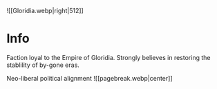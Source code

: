 ![[Gloridia.webp|right|512]]
# Info
Faction loyal to the Empire of Gloridia. Strongly believes in restoring the stablility of by-gone eras.

Neo-liberal political alignment
![[pagebreak.webp|center]]